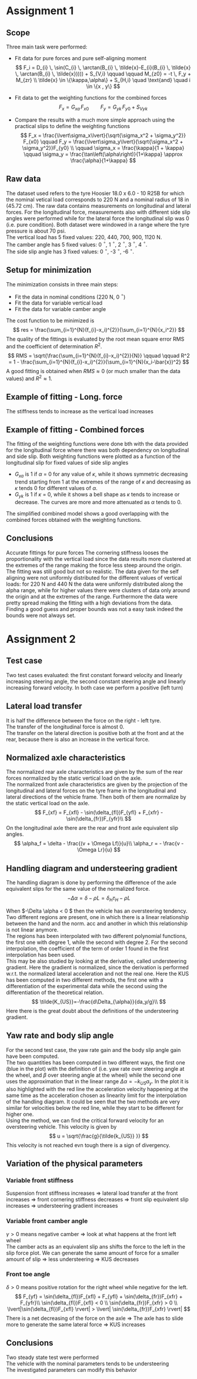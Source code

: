 # Assignment 1
## Scope
Three main task were performed:
- Fit data for pure forces and pure self-aligning moment
$$
	F_i = D_{i} \, \sin(C_{i} \, \arctan(B_{i} \, \tilde{x}-E_{i}(B_{i} \, \tilde{x} \, \arctan(B_{i} \, \tilde{x})))) + S_{V,i}  \qquad \qquad
    M_{z0}  = -t \, F_y + M_{zr} \\
	\tilde{x} \in \{\kappa,\alpha\} + S_{H,i} \quad \text{and} \quad i \in \{x , y\}
$$

- Fit data to get the weighting functions for the combined forces
$$
	F_x = G_{xa} \, F_{x0} \qquad 
	F_y = G_{yk} \, F_{y0} + S_{Vyk} 
$$

- Compare the results with a much more simple approach using the practical slips to define the weighting functions
$$
	F_x =  \frac{\lvert\sigma_x\lvert}{\sqrt{\sigma_x^2 + \sigma_y^2}} F_{x0}  \qquad
	F_y = \frac{\lvert\sigma_y\lvert}{\sqrt{\sigma_x^2 + \sigma_y^2}}F_{y0} \\ \qquad 
    \sigma_x = \frac{\kappa}{1 + \kappa} \qquad 
    \sigma_y = \frac{\tan\left(\alpha\right)}{1+\kappa} \approx \frac{\alpha}{1+\kappa}
$$

## Raw data
The dataset used refers to the tyre Hoosier 18.0 x 6.0 - 10 R25B for which the nominal vetical load corresponds to 220 N and a nominal radius of 18 in (45.72 cm).
The raw data contains measurements on longitudinal and lateral forces. For the longitudinal force, measurements also with different side slip angles were performed while for the lateral force the longitudinal slip was 0 (i.e. pure condition). Both dataset were windowed in a range where the tyre pressure is about 70 psi. <br>
The vertical load has 5 fixed values: 220, 440, 700, 900, 1120 N. <br>
The camber angle has 5 fixed values: 0 $^\circ$, 1 $^\circ$, 2 $^\circ$, 3 $^\circ$, 4 $^\circ$. <br>
The side slip angle has 3 fixed values: 0 $^\circ$, -3 $^\circ$, -6 $^\circ$. <br>
## Setup for minimization
The minimization consists in three main steps:
- Fit the data in nominal conditions (220 N, 0 $^\circ$)
- Fit the data for variable vertical load
- Fit the data for variable camber angle

The cost function to be minimized is 
$$
	res =  \frac{\sum_{i=1}^{N}(f_{i}-x_i)^{2}}{\sum_{i=1}^{N}{x_i^2}} 
$$
The quality of the fittings is evaluated by the root mean square error RMS and the coefficient of determination $R^2$.
$$
	RMS = \sqrt{\frac{\sum_{i=1}^{N}(f_{i}-x_i)^{2}}{N}} \qquad \qquad
	R^2 = 1 - \frac{\sum_{i=1}^{N}(f_{i}-x_i)^{2}}{\sum_{i=1}^{N}(x_i-\bar{x})^2}
$$
A good fitting is obtained when $RMS \approx 0$ (or much smaller than the data values) and $R^2 \approx 1$.

## Example of fitting - Long. force
The stiffness tends to increase as the vertical load increases

## Example of fitting - Combined forces
The fitting of the weighting functions were done bth with the data provided for the longitudinal force where there was both dependency on longitudinal and side slip. Both weighting functions were plotted as a function of the longitudinal slip for fixed values of side slip angles
- $G_{xa}$ is 1 if $\alpha$ = 0 for any value of $\kappa$, while it shows symmetric decreasing trend starting from 1 at the extremes of the range of $\kappa$ and decreasing as $\kappa$ tends 0 for different values of $\alpha$.
- $G_{yk}$ is 1 if $\kappa$ = 0, while it shows a bell shape as $\kappa$ tends to increase or decrease. The curves are more and more attenuated as $\alpha$ tends to 0.

The simplified combined model shows a good overlapping with the combined forces obtained with the weighting functions.

## Conclusions
Accurate fittings for pure forces
The cornering stiffness looses the proportionality with the vertical load since the data results more clustered at the extremes of the range making the force less steep around the origin. The fitting was still good but not so realistic.
The data given for the self aligning were not uniformly distributed for the different values of vertical loads: for 220 N and 440 N the data were uniformly distributed along the alpha range, while for higher values there were clusters of data only around the origin and at the extremes of the range. Furthermore the data were pretty spread making the fitting with a high deviations from the data.
Finding a good guess and proper bounds was not a easy task indeed the bounds were not always set.
<br>


# Assignment 2
## Test case
Two test cases evaluated: the first constant forward velocity and linearly increasing steering angle, the second constant steering angle and linearly increasing forward velocity. In both case we perform a positive (left turn)

## Lateral load transfer
It is half the difference between the force on the right - left tyre.  <br>
The transfer of the longitudinal force is almost 0. <br>
The transfer on the lateral direction is positive both at the front and at the rear, because there is also an increase in the vertical force.

## Normalized axle characteristics
The normalized rear axle characteristics are given by the sum of the rear forces normalized by the static vertical load on the axle. <br>
The normalized front axle characteristics are given by the projection of the longitudinal and lateral forces on the tyre frame in the longitudinal and lateral directions of the vehicle frame. Then both of them are normalize by the static vertical load on the axle.<br>
$$
F_{xf} = F_{xfl} - \sin(\delta_{fl})F_{yfl} + F_{xfr} - \sin(\delta_{fr})F_{yfr}\\
$$
On the longitudinal axle there are the rear and front axle equivalent slip angles.  <br>
$$
\alpha_f = \delta - \frac{(v + \Omega Lf)}{u}\\
\alpha_r = - \frac{v - \Omega Lr}{u}
$$

## Handling diagram and understeering gradient
The handling diagram is done by performing the difference of the axle equivalent slips for the same value of the normalized force.<br>
$$
-\Delta \alpha = \delta - \rho L = \delta_H \tau_H- \rho L  
$$

When $-\Delta \alpha < 0 $ then the vehicle has an oversteering tendency.<br>
Two different regions are present, one in which there is a linear relationship between the hand and the norm. acc and another in which this relationship is not linear anymore. <br>
The regions has been interpolated with two different polynomial functions, the first one with degree 1, while the second with degree 2. For the second interpolation, the coefficient of the term of order 1 found in the first interpolation has been used. <br>
This may be also studied by looking at the derivative, called understeering gradient. Here the gradient is normalized, since the derivation is performed w.r.t. the normalized lateral acceleration and not the real one. Here the KUS has been computed in two different methods, the first one with a differentiation of the experimental data while the second using the differentiation of the theoretical relation.
$$
\tilde{K_{US}}=-\frac{d\Delta_{\alpha}}{da_y/g}\\
$$
Here there is the great doubt about the definitions of the understeering gradient.

## Yaw rate and body slip angle
For the second test case, the yaw rate gain and the body slip angle gain have been computed. <br>
The two quantities has been computed in two different ways, the first one (blue in the plot) with the definition of (i.e. yaw rate over steering angle at the wheel, and $\beta$ over steering angle at the wheel) while the second one uses the approximation that in the linear range $\Delta \alpha = -k_{US} a_y$. In the plot it is also highlighted with the red line the acceleration velocity happening at the same time as the acceleration chosen as linearity limit for the interpolation of the handling diagram. It could be seen that the two methods are very similar for velocities below the red line, while they start to be different for higher one. <br>
Using the method, we can find the critical forward velocity for an oversteering vehicle. This velocity is given by 
$$
u = \sqrt{\frac{g}{\tilde{k_{US}} }}
$$ 
This velocity is not reached evn tough there is a sign of divergency. 

## Variation of the physical parameters
### Variable front stiffness
Suspension front stiffness increases $\Rightarrow$ lateral load transfer at the front increases $\Rightarrow$ front cornering stiffness decreases $\Rightarrow$ front slip equivalent slip increases $\Rightarrow$ understeering gradient increases

### Variable front camber angle
$\gamma>0$ means negative camber $\Rightarrow$ look at what happens at the front left wheel <br>
The camber acts as an equivalent slip  ans shifts the force to the left in the slip force plot. We can generate the same amount of force for a smaller amount of slip $\Rightarrow$ less understeering $\Rightarrow$ KUS decreases

### Front toe angle
$\delta > 0$ means positive rotation for the right wheel while negative for the left. <br>
$$
F_{yf} = \sin(\delta_{fl})F_{xfl} + F_{yfl} + \sin(\delta_{fr})F_{xfr} + F_{yfr}\\
\sin(\delta_{fl})F_{xfl} < 0 \\
\sin(\delta_{fr})F_{xfr} > 0 \\
\lvert|\sin(\delta_{fl})F_{xfl} \rvert| > \lvert| \sin(\delta_{fr})F_{xfr} \rvert|
$$
There is a net decreasing of the force on the axle $\Rightarrow$ The axle has to slide more to generate the same lateral force $\Rightarrow$ KUS increases 

## Conclusions
Two steady state test were performed <br>
The vehicle with the nominal parameters tends to be understeering <br>
The investigated parameters can modify this behavior  